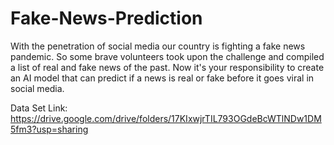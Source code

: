 # Fake-News-Prediction
With the penetration of social media our country is fighting a fake news pandemic. So some brave volunteers took upon the challenge and compiled a list of real and fake news of the past. Now it's your responsibility to create an AI model that can predict if a news is real or fake before it goes viral in social media.

Data Set Link: https://drive.google.com/drive/folders/17KIxwjrTIL793OGdeBcWTlNDw1DM5fm3?usp=sharing
